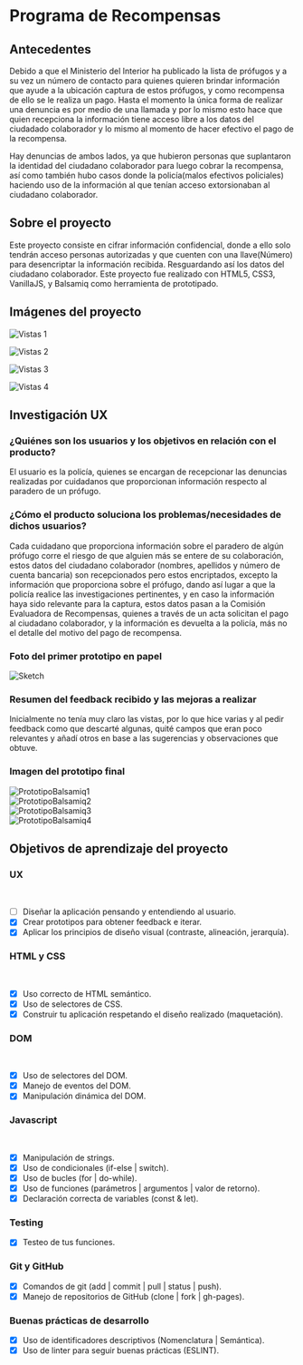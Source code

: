 # Programa de Recompensas

## Antecedentes

Debido a que el Ministerio del Interior ha publicado la lista de prófugos y a su vez un número de contacto para quienes quieren brindar información que ayude a la ubicación captura de estos prófugos, y como recompensa de ello se le realiza un pago. Hasta el momento la única forma de realizar una denuncia es por medio de una llamada y por lo mismo esto hace que quien recepciona la información tiene acceso libre a los datos del ciudadado colaborador y lo mismo al momento de hacer efectivo el pago de la recompensa.

Hay denuncias de ambos lados, ya que hubieron personas que suplantaron la identidad del ciudadano colaborador para luego cobrar la recompensa, así como también hubo casos donde la policía(malos efectivos policiales) haciendo uso de la información al que tenían acceso extorsionaban al ciudadano colaborador.

## Sobre el proyecto

Este proyecto consiste en cifrar información confidencial, donde a ello solo tendrán acceso personas autorizadas y que cuenten con una llave(Número) para desencriptar la información recibida. Resguardando así los datos del ciudadano colaborador. Este proyecto fue realizado con HTML5, CSS3, VanillaJS, y Balsamiq como herramienta de prototipado.

## Imágenes del proyecto

![Vistas 1](images/vista1.png)

![Vistas 2](images/vista2.png)

![Vistas 3](images/vista3.png)

![Vistas 4](images/vista4.png)

## Investigación UX

### ¿Quiénes son los usuarios y los objetivos en relación con el producto?

El usuario es la policía, quienes se encargan de recepcionar las denuncias realizadas por cuidadanos que proporcionan información respecto al paradero de un prófugo.

### ¿Cómo el producto soluciona los problemas/necesidades de dichos usuarios?

Cada cuidadano que proporciona información sobre el paradero de algún prófugo corre el riesgo de que alguien más se entere de su colaboración, estos datos del ciudadano colaborador (nombres, apellidos y número de cuenta bancaria) son recepcionados pero estos encriptados, excepto la información que proporciona sobre el prófugo, dando así lugar a que la policía realice las investigaciones pertinentes, y en caso la información haya sido relevante para la captura, estos datos pasan a la Comisión Evaluadora de Recompensas, quienes a través de un acta solicitan el pago al ciudadano colaborador, y la información es devuelta a la policía, más no el detalle del motivo del pago de recompensa.

### Foto del primer prototipo en papel

![Sketch](images/prototipoPapel.png)

### Resumen del feedback recibido y las mejoras a realizar

Inicialmente no tenía muy claro las vistas, por lo que hice varias y al pedir feedback como que descarté algunas, quité campos que eran poco relevantes y añadí otros en base a las sugerencias y observaciones que obtuve.

### Imagen del prototipo final
  
![PrototipoBalsamiq1](images/prototipoBalsamiq1.png)  
![PrototipoBalsamiq2](images/prototipoBalsamiq2.png)  
![PrototipoBalsamiq3](images/prototipoBalsamiq3.png)  
![PrototipoBalsamiq4](images/prototipoBalsamiq4.png)  
    
## Objetivos de aprendizaje del proyecto

### UX
​
- [ ] Diseñar la aplicación pensando y entendiendo al usuario.
- [x] Crear prototipos para obtener feedback e iterar.
- [x] Aplicar los principios de diseño visual (contraste, alineación, jerarquía).
​
### HTML y CSS
​
- [x] Uso correcto de HTML semántico.
- [x] Uso de selectores de CSS.
- [x] Construir tu aplicación respetando el diseño realizado (maquetación).
​
### DOM
​
- [x] Uso de selectores del DOM.
- [x] Manejo de eventos del DOM.
- [x] Manipulación dinámica del DOM.
​
### Javascript
​
- [x] Manipulación de strings.
- [x] Uso de condicionales (if-else | switch).
- [x] Uso de bucles (for | do-while).	
- [x] Uso de funciones (parámetros | argumentos | valor de retorno).
- [x] Declaración correcta de variables (const & let).
​
### Testing

- [x] Testeo de tus funciones.
​
### Git y GitHub

- [x] Comandos de git (add | commit | pull | status | push).
- [x] Manejo de repositorios de GitHub (clone | fork | gh-pages).
​
### Buenas prácticas de desarrollo

- [x] Uso de identificadores descriptivos (Nomenclatura | Semántica).
- [x] Uso de linter para seguir buenas prácticas (ESLINT).